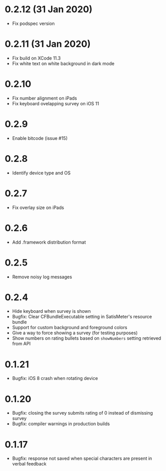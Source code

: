 # 0.2.12 (31 Jan 2020)

- Fix podspec version

# 0.2.11 (31 Jan 2020)

- Fix build on XCode 11.3
- Fix white text on white background in dark mode

# 0.2.10

- Fix number alignment on iPads
- Fix keyboard ovelapping survey on iOS 11

# 0.2.9

- Enable bitcode (issue #15)

# 0.2.8

- Identify device type and OS

# 0.2.7

- Fix overlay size on iPads

# 0.2.6

- Add .framework distribution format

# 0.2.5

- Remove noisy log messages

# 0.2.4

- Hide keyboard when survey is shown
- Bugfix: Clear CFBundleExecutable setting in SatisMeter's resource bundle
- Support for custom background and foreground colors
- Give a way to force showing a survey (for testing purposes)
- Show numbers on rating bullets based on `showNumbers` setting retrieved from API

# 0.1.21

- Bugfix: iOS 8 crash when rotating device

# 0.1.20

- Bugfix: closing the survey submits rating of 0 instead of dismissing survey
- Bugfix: compiler warnings in production builds

# 0.1.17

- Bugfix: response not saved when special characters are present in verbal feedback
